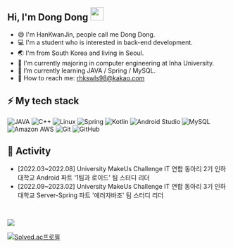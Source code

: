 ## **Hi, I'm Dong Dong** <img src="https://raw.githubusercontent.com/aemmadi/aemmadi/master/wave.gif" width="30">

- 😄 I'm HanKwanJin, people call me Dong Dong.
- 💻 I'm a student who is interested in back-end development.
- 🌏 I'm from South Korea and living in Seoul.
- 🔭 I'm currently majoring in computer engineering at Inha University.
- 🌱 I’m currently learning JAVA / Spring / MySQL.
- 🚀 How to reach me: rhkswls98@kakao.com

<!-- ## 📝 Blog

<a href="https://velog.io/@rhkswls98"><img src="https://img.shields.io/badge/Velog-20C997?style=for-the-badge&logo=Velog&logoColor=white"></a>
 -->
## **⚡ My tech stack** 

![JAVA](https://img.shields.io/badge/JAVA-007396?style=flat-square&logo=java&logoColor=white)
![C++](https://img.shields.io/badge/-C++-00599C?style=flat-square&logo=c++)
![Linux](https://img.shields.io/badge/Linux-FCC624?style=flat-square&logo=linux&logoColor=black)
![Spring](https://img.shields.io/badge/Spring-6DB33F?style=flat-square&logo=Spring&logoColor=white)
![Kotlin](https://img.shields.io/badge/Kotlin-CC2EFA?style=flat-square&logo=kotlin&logoColor=white)
![Android Studio](https://img.shields.io/badge/Android-0080FF?style=flat-square&logo=android&logoColor=white)
![MySQL](https://img.shields.io/badge/MySQL-4479A1?style=flat-square&logo=mysql&logoColor=white)
![Amazon AWS](https://img.shields.io/badge/Amazon%20AWS-232F3E?style=flat-square&logo=amazon-aws)
![Git](https://img.shields.io/badge/-Git-black?style=flat-square&logo=git)
![GitHub](https://img.shields.io/badge/-GitHub-181717?style=flat-square&logo=github)

## 🐾 Activity
 - [2022.03~2022.08] University MakeUs Challenge IT 연합 동아리 2기 인하대학교 Android 파트 '1팀과 로이드' 팀 스터디 리더
 - [2022.09~2023.02] University MakeUs Challenge IT 연합 동아리 3기 인하대학교 Server-Spring 파트 '에러자바조' 팀 스터디 리더

&nbsp;&nbsp;&nbsp;

<a href=#><img src="contributions.svg"></a>

[![Solved.ac프로필](http://mazassumnida.wtf/api/v2/generate_badge?boj=rhkswls98)](https://solved.ac/rhkswls98)

</div>
